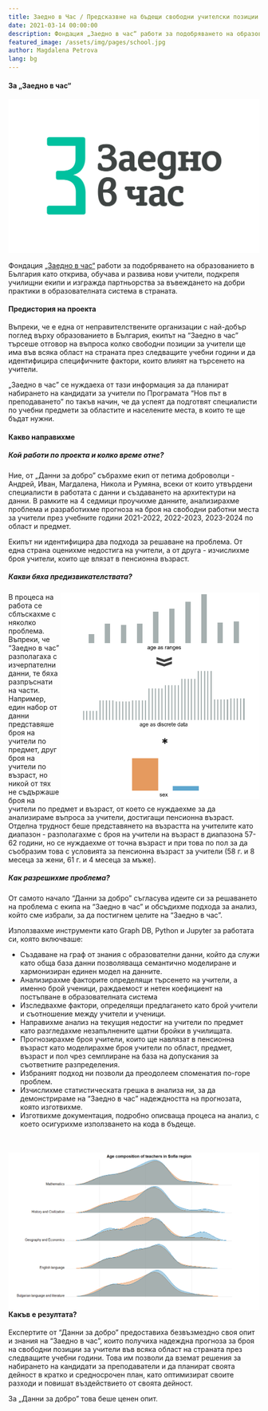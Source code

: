```yaml
---
title: Заедно в Час / Предсказвне на бъдещи свободни учителски позиции чрез статистическо семплиране
date: 2021-03-14 00:00:00
description: Фондация „Заедно в час“ работи за подобряването на образованието в България като открива, обучава и развива нови учители, подкрепя училищни екипи и изгражда партньорства за въвеждането на добри практики в образователната система в страната. Ние им помогнахме да предскажат бъдещи свободни позиции за учители, използвайки статистическо семплиране.  
featured_image: /assets/img/pages/school.jpg
author: Magdalena Petrova  
lang: bg
---
```



#### За „Заедно в час“

![](/assets/img/partner-logos/tfb/Zaedno_v_chas_BG-Logo_RGB_raster_transparency.png)

Фондация [„Заедно в час“](https://zaednovchas.bg) работи за подобряването на образованието в България като открива, обучава и развива нови учители, подкрепя училищни екипи и изгражда партньорства за въвеждането на добри практики в образователната система в страната.

#### Предистория на проекта
Въпреки, че е една от неправителствените организации с най-добър поглед върху образованието в България, екипът на “Заедно в час” търсеше отговор на въпроса колко свободни позиции за учители ще има във всяка област на страната през следващите учебни години и да идентифицира специфичните фактори, които влияят на търсенето на учители. 

„Заедно в час” се нуждаеха от тази информация за да планират набирането на кандидати за учители по Програмата “Нов път в преподаването” по такъв начин, че да успеят да подготвят специалисти по учебни предмети за областите и населените места, в които те ще бъдат нужни.

#### Какво направихме
##### Кой работи по проекта и колко време отне?

Ние, от „Данни за добро” събрахме екип от петима доброволци - Андрей, Иван, Магдалена, Никола и Румяна, всеки от които утвърдени специалисти в работата с данни и създаването на архитектури на данни.
В рамките на 4 седмици проучихме данните, анализирахме проблема и разработихме прогноза на броя на свободни работни места за учители през учебните години 2021-2022, 2022-2023, 2023-2024 по област и предмет.

Екипът ни идентифицира два подхода за решаване на проблема. От една страна оценихме недостига на учители, а от друга - изчислихме броя учители, които ще влязат в пенсионна възраст.

##### Какви бяха предизвикателствата? 
<img align="right" src="/assets/img/pages/what-we-did-Teach-for-Bulgaria-Data-for-Good-casestudy.PNG" width="400"> В процеса на работа се сблъскахме с няколко проблема. Въпреки, че “Заедно в час” разполагаха с изчерпателни данни, те бяха разпръснати на части. Например, един набор от данни представяше броя на учители по предмет, друг броя на учители по възраст, но никой от тях не съдържаше броя на учители по предмет и възраст, от което се нуждаехме за да анализираме въпроса за учители, достигащи пенсионна възраст. Отделна трудност беше представянето на възрастта на учителите като диапазон - разполагахме с броя на учители на възраст в диапазона 57-62 години, но се нуждаехме от точна възраст и при това по пол за да съобразим това с условията за пенсионна възраст за учители (58 г. и 8 месеца за жени, 61 г. и 4 месеца за мъже). 


##### Как разрешихме проблема?
От самото начало “Данни за добро” съгласува идеите си за решаването на проблема с екипа на “Заедно в час” и обсъдихме подхода за анализ, който сме избрали, за да постигнем целите на “Заедно в час”.

Използвахме инструменти като Graph DB, Python и Jupyter за работата си, която включваше:
* Създаване на граф от знания с образователни данни, който да служи като обща база данни позволяваща семантично моделиране и хармонизиран единен модел на данните.
* Анализирахме факторите определящи търсенето на учители, а именно брой ученици, раждаемост и нетен коефициент на постъпване в образователната система
* Изследвахме фактори, определящи предлагането като брой учители и съотношение между учители и ученици.
* Направихме анализ на текущия недостиг на учители по предмет като разгледахме незапълнените щатни бройки в училищата.
* Прогнозирахме броя учители, които ще навлязат в пенсионна възраст като моделирахме броя учители по област, предмет, възраст и пол чрез семплиране на база на допускания за съответните разпределения.
* Избраният подход ни позволи да преодолеем споменатия по-горе проблем.
* Изчислихме статистическата грешка в анализа ни, за да демонстрираме на “Заедно в час” надеждността на прогнозата, която изготвихме.
* Изготвихме документация, подробно описваща процеса на анализ, с което осигурихме използването на кода в бъдеще.  
<br/><br/>
<p align="center">
<img src="/assets/img/pages/age-composition-of-teachers-in-Sofia-region-Teach-for-Bulgaria-Data-for-Good-casestudy.png"
     alt="Age composition of teachers in Sofia region Teach for Bulgaria & Data for Good casestudy"
     style="float: left; margin-right: 10px;" />
</p>

#### Какъв е резултата?
Експертите от “Данни за добро” предоставиха безвъзмездно своя опит и знания на “Заедно в час”, които получиха надеждна прогноза за броя на свободни позиции за учители във всяка област на страната през следващите учебни години. Това им позволи да вземат решения за набирането на кандидати за преподаватели и да планират своята дейност в кратко и средносрочен план, като оптимизират своите разходи и повишат въздействието от своята дейност.

За „Данни за добро” това беше ценен опит.
